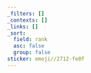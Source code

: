 ```yaml
---
_filters: []
_contexts: []
_links: []
_sort:
  field: rank
  asc: false
  group: false
sticker: emoji//2712-fe0f
---
```


